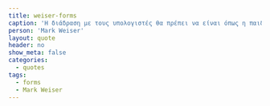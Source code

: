 ```yaml
---
title: weiser-forms
caption: 'Η διάδραση με τους υπολογιστές θα πρέπει να είναι όπως η παιδική μας ηλικία: Μια αόρατη υποδομή που ναι μεν ξεχνιέται γρήγορα, αλλά είναι  πάντα μέρος των σκέψεων και των ενεργειών μας.'
person: 'Mark Weiser'
layout: quote
header: no
show_meta: false
categories:
  - quotes
tags:
  - forms
  - Mark Weiser
---
```

